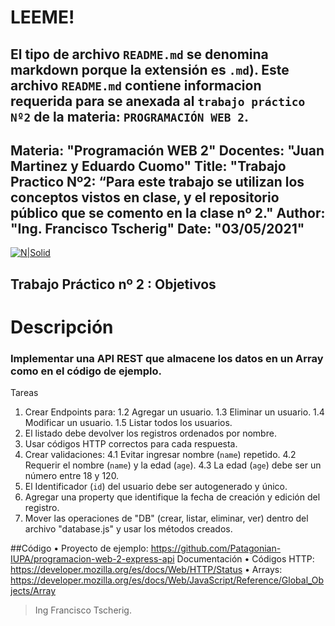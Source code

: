 LEEME!
======
El tipo de archivo `README.md` se denomina **markdown** porque la  extensión  es `.md`).
Este archivo `README.md` contiene informacion requerida para se anexada al `trabajo práctico Nº2` de la materia: `PROGRAMACIÓN WEB 2`.
---
Materia: "Programación WEB 2"
Docentes: "Juan Martinez y Eduardo Cuomo"
Title: "Trabajo Practico Nº2: “Para este trabajo se utilizan los conceptos vistos en clase, y el repositorio público que se comento en la clase nº 2."
Author: "Ing. Francisco Tscherig"
Date: "03/05/2021"
---
[![N|Solid](https://i.ibb.co/kg7pkTq/iupa.png)](https://iupa.edu.ar/campus/login/index.php)

Trabajo Práctico nº 2 : Objetivos
------------------

# Descripción  
### Implementar una API REST que almacene los datos en un Array como en el código de ejemplo.
Tareas

1.	Crear Endpoints para:
1.2	Agregar un usuario.
1.3	Eliminar un usuario.
1.4 Modificar un usuario.
1.5	Listar todos los usuarios.
2. El listado debe devolver los registros ordenados por nombre.
3.	Usar códigos HTTP correctos para cada respuesta.
4.	Crear validaciones:
4.1	Evitar ingresar nombre (`name`) repetido.
4.2	Requerir el nombre (`name`) y la edad (`age`).
4.3	La edad (`age`) debe ser un número entre 18 y 120.
5.	El Identificador (`id`) del usuario debe ser autogenerado y único.
6.	Agregar una property que identifique la fecha de creación y edición del registro.
7.	Mover las operaciones de "DB" (crear, listar, eliminar, ver) dentro del archivo "database.js" y usar los métodos creados.

##Código
•	Proyecto de ejemplo: https://github.com/Patagonian-IUPA/programacion-web-2-express-api
Documentación
•	Códigos HTTP: https://developer.mozilla.org/es/docs/Web/HTTP/Status
•	Arrays: https://developer.mozilla.org/es/docs/Web/JavaScript/Reference/Global_Objects/Array

> Ing Francisco Tscherig.